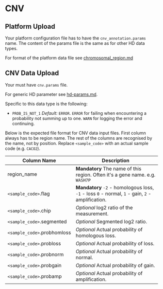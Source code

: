 # CNV

## Platform Upload

Your platform configuration file has to have the `cnv_annotation.params` name.
The content of the params file is the same as for other HD data types.

For format of the platform data file see [chromosomal_region.md](chromosomal_region.md)

## CNV Data Upload

Your must have `cnv.params` file.

For generic HD parameter see [hd-params.md](hd-params.md).

Specific to this data type is the following:

- `PROB_IS_NOT_1` _Default:_ `ERROR`. `ERROR` for failing when encountering a probability not summing up to one.
`WARN` for logging the error and continuing.

Below is the expected file format for CNV data input files.
First column always has to be region name. The rest of the columns are recognised by the name, not by position.
Replace `<sample_code>` with an actual sample code (e.g. `CACO2`).

| Column Name | Description |
--------------|--------------
| region_name | **Mandatory** The name of this region. Often it's a gene name. e.g. `WASH7P` |
| `<sample_code>`.flag | **Mandatory** `-2` - homologous loss, `-1` - loss `0` - normal, `1` - gain, `2` - amplification. |
| `<sample_code>`.chip | *Optional* log2 ratio of the measurement. |
| `<sample_code>`.segmented |  *Optional* Segmented log2 ratio. |
| `<sample_code>`.probhomloss | *Optional* Actual probability of homologous loss. |
| `<sample_code>`.probloss | *Optional* Actual probability of loss. |
| `<sample_code>`.probnorm |  *Optional* Actual probability of normal. |
| `<sample_code>`.probgain | *Optional* Actual probability of gain. |
| `<sample_code>`.probamp | *Optional* Actual probability of amplification. |


